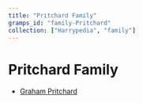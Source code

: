 ```yaml
---
title: "Pritchard Family"
gramps_id: "family-Pritchard"
collection: ["Harrypedia", "family"]
---
```


# Pritchard Family

- [Graham Pritchard](/Harrypedia/people/Pritchard/Graham/)
